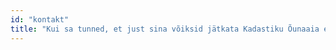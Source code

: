 ```yaml
---
id: "kontakt"
title: "Kui sa tunned, et just sina võiksid jätkata Kadastiku Õunaaia edulugu, siis ära lase seda unikaalset võimalust mööda. Võta minuga isiklikult ühendust juba täna."
---
```

